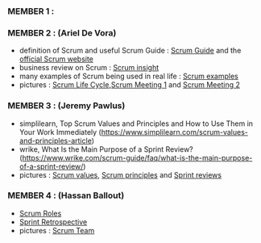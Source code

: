 ### MEMBER 1 : 

### MEMBER 2 : (Ariel De Vora)
- definition of Scrum and useful Scrum Guide : [Scrum Guide](https://scrumguides.org) and the [official Scrum website](https://www.scrum.org)
- business review on Scrum : [Scrum insight](https://www.businessnewsdaily.com/4987-what-is-agile-scrum-methodology.html)
- many examples of Scrum being used in real life : [Scrum examples](https://appliedframeworks.com/scrum-case-studies-examples/)
- pictures : [Scrum Life Cycle](https://www.scrum.org/resources/what-is-scrum),[Scrum Meeting 1](https://number8.com/5-types-of-scrum-meetings/) and [Scrum Meeting 2](https://otter.ai/blog/how-to-run-a-scrum-meeting) 

### MEMBER 3 : (Jeremy Pawlus)
- simplilearn, Top Scrum Values and Principles and How to Use Them in Your Work Immediately (https://www.simplilearn.com/scrum-values-and-principles-article)
- wrike, What Is the Main Purpose of a Sprint Review? (https://www.wrike.com/scrum-guide/faq/what-is-the-main-purpose-of-a-sprint-review/)
- pictures : [Scrum values](https://www.google.com/url?sa=i&url=https%3A%2F%2Fwww.smartgecko.info%2Fchangements-scrum-guide-2016-scrum-values%2F&psig=AOvVaw3a9dukgvJaqTEVGAdN3qWw&ust=1675803165118000&source=images&cd=vfe&ved=0CBAQjRxqFwoTCKDd_NHjgf0CFQAAAAAdAAAAABAD), [Scrum principles](https://www.google.com/url?sa=i&url=https%3A%2F%2Flucidspark.com%2Ffr%2Fblog%2Fqu-est-ce-que-le-scrum&psig=AOvVaw1O-Rzl65DN4HnQwPLDaSNL&ust=1675803211132000&source=images&cd=vfe&ved=0CBAQjRxqFwoTCND_ns_jgf0CFQAAAAAdAAAAABAE) and [Sprint reviews](https://miro.medium.com/max/1400/1*8IV8O8GzkVfy7ZntC90udQ.png)

### MEMBER 4 : (Hassan Ballout)
- [Scrum Roles](https://www.scrum.org/resources/blog/how-do-3-scrum-roles-promote-self-organization)
- [Sprint Retrospective](https://www.scrum.org/resources/what-is-a-sprint-retrospective)
- pictures : [Scrum Team](https://scrumorg-website-prod.s3.amazonaws.com/drupal/inline-images/2019-01/scrum%20team.png) 
